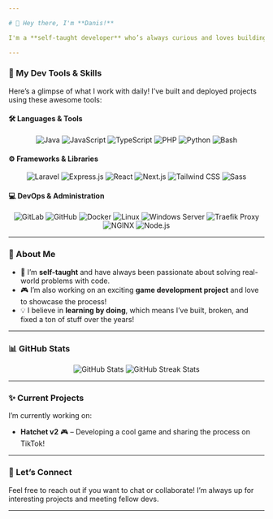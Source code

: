 ```yaml
---

# 👋 Hey there, I'm **Danis!**

I'm a **self-taught developer** who’s always curious and loves building cool things with code. Over the years, I’ve picked up a variety of skills and tools, learning everything by doing. I believe in constant learning and sharing knowledge with the community! 🌱

---
```


### 🚀 My Dev Tools & Skills

Here’s a glimpse of what I work with daily! I’ve built and deployed projects using these awesome tools:

#### 🛠️ **Languages & Tools**
<p align="center">
  <img src="https://img.shields.io/badge/Java-ED8B00?style=for-the-badge&logo=java&logoColor=white" alt="Java" />
  <img src="https://img.shields.io/badge/JavaScript-F7DF1E?style=for-the-badge&logo=javascript&logoColor=black" alt="JavaScript" />
  <img src="https://img.shields.io/badge/TypeScript-007ACC?style=for-the-badge&logo=typescript&logoColor=white" alt="TypeScript" />
  <img src="https://img.shields.io/badge/PHP-777BB4?style=for-the-badge&logo=php&logoColor=white" alt="PHP" />
  <img src="https://img.shields.io/badge/Python-3776AB?style=for-the-badge&logo=python&logoColor=white" alt="Python" />
  <img src="https://img.shields.io/badge/Bash-4EAA25?style=for-the-badge&logo=gnu-bash&logoColor=white" alt="Bash" />
</p>

#### ⚙️ **Frameworks & Libraries**
<p align="center">
  <img src="https://img.shields.io/badge/Laravel-FF2D20?style=for-the-badge&logo=laravel&logoColor=white" alt="Laravel" />
  <img src="https://img.shields.io/badge/Express.js-000000?style=for-the-badge&logo=express&logoColor=white" alt="Express.js" />
  <img src="https://img.shields.io/badge/React-20232A?style=for-the-badge&logo=react&logoColor=61DAFB" alt="React" />
  <img src="https://img.shields.io/badge/Next.js-000000?style=for-the-badge&logo=next.js&logoColor=white" alt="Next.js" />
  <img src="https://img.shields.io/badge/Tailwind_CSS-38B2AC?style=for-the-badge&logo=tailwind-css&logoColor=white" alt="Tailwind CSS" />
  <img src="https://img.shields.io/badge/Sass-CC6699?style=for-the-badge&logo=sass&logoColor=white" alt="Sass" />
</p>

#### 💻 **DevOps & Administration**
<p align="center">
  <img src="https://img.shields.io/badge/GitLab-FC6D26?style=for-the-badge&logo=gitlab&logoColor=white" alt="GitLab" />
  <img src="https://img.shields.io/badge/GitHub-181717?style=for-the-badge&logo=github&logoColor=white" alt="GitHub" />
  <img src="https://img.shields.io/badge/Docker-2496ED?style=for-the-badge&logo=docker&logoColor=white" alt="Docker" />
  <img src="https://img.shields.io/badge/Linux-FCC624?style=for-the-badge&logo=linux&logoColor=black" alt="Linux" />
  <img src="https://img.shields.io/badge/Windows_Server-0078D6?style=for-the-badge&logo=windows&logoColor=white" alt="Windows Server" />
  <img src="https://img.shields.io/badge/Traefik_Proxy-24A1C1?style=for-the-badge&logo=traefik&logoColor=white" alt="Traefik Proxy" />
  <img src="https://img.shields.io/badge/NGINX-009639?style=for-the-badge&logo=nginx&logoColor=white" alt="NGINX" />
  <img src="https://img.shields.io/badge/Node.js-339933?style=for-the-badge&logo=node.js&logoColor=white" alt="Node.js" />
</p>

---

### 🌟 About Me

- 🔧 I’m **self-taught** and have always been passionate about solving real-world problems with code.
- 🎮 I’m also working on an exciting **game development project** and love to showcase the process!
- 💡 I believe in **learning by doing**, which means I’ve built, broken, and fixed a ton of stuff over the years!

---

### 📊 GitHub Stats

<p align="center">
  <img src="https://github-readme-stats.vercel.app/api?username=[YourGitHubUsername]&show_icons=true&theme=radical" alt="GitHub Stats" />
  <img src="https://github-readme-streak-stats.herokuapp.com/?user=[YourGitHubUsername]&theme=radical" alt="GitHub Streak Stats" />
</p>

---

### ✨ Current Projects

I’m currently working on:
- **Hatchet v2** 🎮 – Developing a cool game and sharing the process on TikTok!

---

### 🤝 Let’s Connect

Feel free to reach out if you want to chat or collaborate! I’m always up for interesting projects and meeting fellow devs.

---
